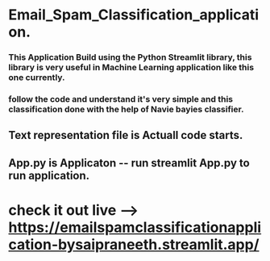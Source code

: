 # Email_Spam_Classification_application.

### This Application Build using the Python Streamlit library, this library is very useful in Machine Learning application like this one currently.
### follow the code and understand it's very simple and this classification done with the help of Navie bayies classifier.
## Text representation file is Actuall code starts.
## App.py is Applicaton -- run streamlit App.py to run application.
# check it out live --> https://emailspamclassificationapplication-bysaipraneeth.streamlit.app/
